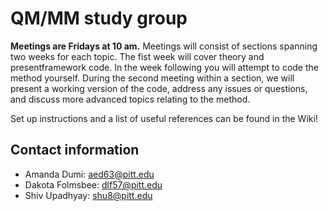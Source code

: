 # QM/MM study group


**Meetings are Fridays at 10 am.** Meetings will consist of sections spanning two weeks for each topic. The fist week will cover theory and presentframework code. In the week following you will attempt to code the method yourself. During the second meeting within a section, we will present a working version of the code, address any issues or questions, and discuss more advanced topics relating to the method.

Set up instructions and a list of useful references can be found in the Wiki!


## Contact information
 - Amanda Dumi: aed63@pitt.edu
 - Dakota Folmsbee: dlf57@pitt.edu
 - Shiv Upadhyay: shu8@pitt.edu
